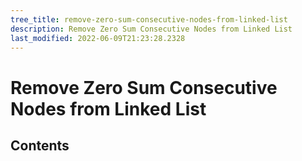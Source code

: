 ```yaml
---
tree_title: remove-zero-sum-consecutive-nodes-from-linked-list
description: Remove Zero Sum Consecutive Nodes from Linked List
last_modified: 2022-06-09T21:23:28.2328
---
```


# Remove Zero Sum Consecutive Nodes from Linked List

## Contents
